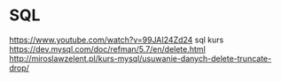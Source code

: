 # SQL
https://www.youtube.com/watch?v=99JAI24Zd24 sql kurs
https://dev.mysql.com/doc/refman/5.7/en/delete.html
http://miroslawzelent.pl/kurs-mysql/usuwanie-danych-delete-truncate-drop/
